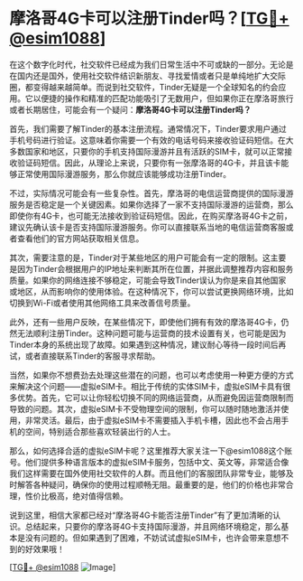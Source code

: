 # 摩洛哥4G卡可以注册Tinder吗？[[TG💪+ @esim1088](https://t.me/s/esim1088)]

在这个数字化时代，社交软件已经成为我们日常生活中不可或缺的一部分。无论是在国内还是国外，使用社交软件结识新朋友、寻找爱情或者只是单纯地扩大交际圈，都变得越来越简单。而说到社交软件，Tinder无疑是一个全球知名的约会应用。它以便捷的操作和精准的匹配功能吸引了无数用户，但如果你正在摩洛哥旅行或者长期居住，可能会有一个疑问：**摩洛哥4G卡可以注册Tinder吗？**

首先，我们需要了解Tinder的基本注册流程。通常情况下，Tinder要求用户通过手机号码进行验证。这意味着你需要一个有效的电话号码来接收验证码短信。在大多数国家和地区，只要你的手机支持国际漫游并且有活跃的SIM卡，就可以正常接收验证码短信。因此，从理论上来说，只要你有一张摩洛哥的4G卡，并且该卡能够正常使用国际漫游服务，那么你就应该能够成功注册Tinder。

不过，实际情况可能会有一些复杂性。首先，摩洛哥的电信运营商提供的国际漫游服务是否稳定是一个关键因素。如果你选择了一家不支持国际漫游的运营商，那么即使你有4G卡，也可能无法接收到验证码短信。因此，在购买摩洛哥4G卡之前，建议先确认该卡是否支持国际漫游服务。你可以直接联系当地的电信运营商客服或者查看他们的官方网站获取相关信息。

其次，需要注意的是，Tinder对于某些地区的用户可能会有一定的限制。这主要是因为Tinder会根据用户的IP地址来判断其所在位置，并据此调整推荐内容和服务质量。如果你的网络连接不够稳定，可能会导致Tinder误认为你是来自其他国家或地区，从而影响你的使用体验。在这种情况下，你可以尝试更换网络环境，比如切换到Wi-Fi或者使用其他网络工具来改善信号质量。

此外，还有一些用户反映，在某些情况下，即使他们拥有有效的摩洛哥4G卡，仍然无法顺利注册Tinder。这种问题可能与运营商的技术设置有关，也可能是因为Tinder本身的系统出现了故障。如果遇到这种情况，建议耐心等待一段时间后再试，或者直接联系Tinder的客服寻求帮助。

当然，如果你不想费劲去处理这些潜在的问题，也可以考虑使用一种更方便的方式来解决这个问题——虚拟eSIM卡。相比于传统的实体SIM卡，虚拟eSIM卡具有很多优势。首先，它可以让你轻松切换不同的网络运营商，从而避免因运营商限制而导致的问题。其次，虚拟eSIM卡不受物理空间的限制，你可以随时随地激活并使用，非常灵活。最后，由于虚拟eSIM卡不需要插入手机卡槽，因此也不会占用手机的空间，特别适合那些喜欢轻装出行的人士。

那么，如何选择合适的虚拟eSIM卡呢？这里推荐大家关注一下@esim1088这个账号。他们提供多种语言版本的虚拟eSIM卡服务，包括中文、英文等，非常适合像我们这样需要在国外使用社交软件的人群。而且他们的客服团队非常专业，能够及时解答各种疑问，确保你的使用过程顺畅无阻。最重要的是，他们的价格也非常合理，性价比极高，绝对值得信赖。

说到这里，相信大家都已经对“摩洛哥4G卡能否注册Tinder”有了更加清晰的认识。总结起来，只要你的摩洛哥4G卡支持国际漫游，并且网络环境稳定，那么基本是没有问题的。但如果遇到了困难，不妨试试虚拟eSIM卡，也许会带来意想不到的好效果哦！

[[TG💪+ @esim1088](https://t.me/s/esim1088) ![Image](https://i.postimg.cc/4NQfJmqS/Snipaste-2025-05-13-00-14-12.png)]